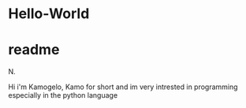 # Hello-World
readme
==============
N.

Hi i'm Kamogelo, Kamo for short and im very intrested in programming especially in the python language
